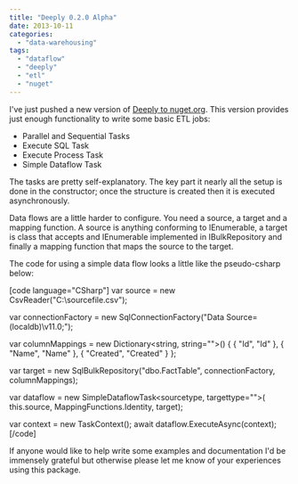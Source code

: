 ```yaml
---
title: "Deeply 0.2.0 Alpha"
date: 2013-10-11
categories: 
  - "data-warehousing"
tags: 
  - "dataflow"
  - "deeply"
  - "etl"
  - "nuget"
---
```


I've just pushed a new version of [Deeply to nuget.org](https://www.nuget.org/packages/Deeply/). This version provides just enough functionality to write some basic ETL jobs:

- Parallel and Sequential Tasks
- Execute SQL Task
- Execute Process Task
- Simple Dataflow Task

The tasks are pretty self-explanatory. The key part it nearly all the setup is done in the constructor; once the structure is created then it is executed asynchronously.

Data flows are a little harder to configure. You need a source, a target and a mapping function. A source is anything conforming to IEnumerable<T>, a target is class that accepts and IEnumerable<T> implemented in IBulkRepository<T> and finally a mapping function that maps the source<T> to the target<T>.

The code for using a simple data flow looks a little like the pseudo-csharp below:

\[code language="CSharp"\] var source = new CsvReader("C:\\sourcefile.csv");

var connectionFactory = new SqlConnectionFactory("Data Source=(localdb)\\v11.0;");

var columnMappings = new Dictionary<string, string="">() { { "Id", "Id" }, { "Name", "Name" }, { "Created", "Created" } };

var target = new SqlBulkRepository("dbo.FactTable", connectionFactory, columnMappings);

var dataflow = new SimpleDataflowTask<sourcetype, targettype="">( this.source, MappingFunctions.Identity, target);

var context = new TaskContext(); await dataflow.ExecuteAsync(context); \[/code\]

If anyone would like to help write some examples and documentation I'd be immensely grateful but otherwise please let me know of your experiences using this package.

